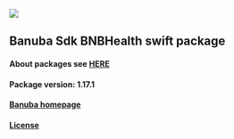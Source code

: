 [![](https://www.banuba.com/hubfs/Banuba_November2018/Images/Banuba%20SDK.png)](https://docs.banuba.com/far-sdk/tutorials/development/basic_integration?platform=ios)

## Banuba Sdk BNBHealth swift package

#### About packages see [HERE](https://docs.banuba.com/far-sdk/tutorials/development/installation?platform=ios)

#### Package version: **1.17.1**

#### **[Banuba homepage](https://banuba.com)**

#### **[License](https://www.banuba.com/terms)**
